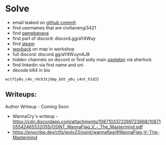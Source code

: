 # Solve

- email leaked on [github commit](https://github.com/fl4gpwners/flaglist/commit/9c689f4c2e0582d20577a951bf72ae243d65146a.patch)
- find usernames that are civilianengi3421
- find [gamebanana](https://gamebanana.com/wips/74502)
- first part of discord: discord.gg/aY4Wuy
- find [steam](https://steamcommunity.com/id/civilianengi3421)
- [wayback](https://web.archive.org/web/20230312080635/https://steamcommunity.com/sharedfiles/filedetails/?id=2945817953) on map in workshop
- full discord: discord.gg/aY4WuynAJ8
- hidden channels on discord or find solly main [pastebin](https://pastebin.com/GYJvaUNe) via sherlock
- find linkedin via first name and uni
- decode b64 in bio

`wctf{y0u_c4n_r0ck3tjUmp_bUt_y0u_c4nt_h1d3}`

## Writeups:
Author Writeup - Coming Soon
- WannaCry's writeup - https://cdn.discordapp.com/attachments/1087103372269723668/1087105542465532055/OSINT_WannaFlag_V_-_The_Mastermind.pdf
- https://enscribe.dev/ctfs/wolv23/osint/wannaflag/#WannaFlag-V:-The-Mastermind
